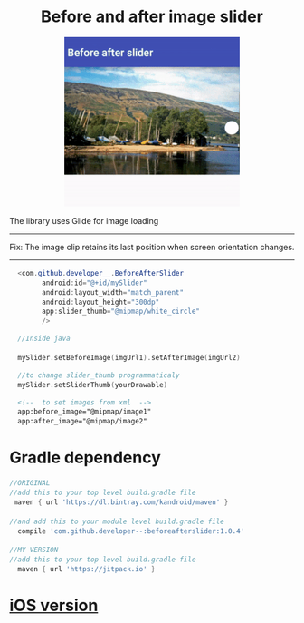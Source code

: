 # <h1 align="center">Before and after image slider</h1>
<p align="center">
  <img src="before-after-slider.gif"/>
</p>
The library uses Glide for image loading

---------------------------------------------------------

Fix: The image clip retains its last position when screen orientation changes.

---------------------------------------------------------

```java
  <com.github.developer__.BeforeAfterSlider
        android:id="@+id/mySlider"
        android:layout_width="match_parent"
        android:layout_height="300dp"
        app:slider_thumb="@mipmap/white_circle" 
        />
```

```kotlin
  //Inside java
  
  mySlider.setBeforeImage(imgUrl1).setAfterImage(imgUrl2)  
```

```kotlin
  //to change slider_thumb programmaticaly
  mySlider.setSliderThumb(yourDrawable)
```

```xml  
  <!--  to set images from xml  -->
  app:before_image="@mipmap/image1"
  app:after_image="@mipmap/image2"
```

<h1>Gradle dependency</h1>

```groovy        
//ORIGINAL
//add this to your top level build.gradle file
 maven { url 'https://dl.bintray.com/kandroid/maven' }
 
//and add this to your module level build.gradle file
  compile 'com.github.developer--:beforeafterslider:1.0.4'
  
//MY VERSION
//add this to your top level build.gradle file
  maven { url 'https://jitpack.io' }
```

<h1><a href="https://github.com/ioramashvili/BeforeAfterSlider"> iOS version</a> </h1>

